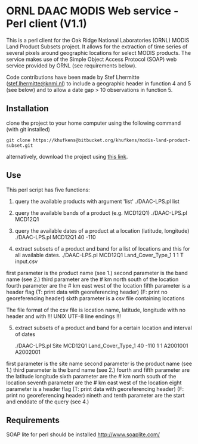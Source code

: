 # ORNL DAAC MODIS Web service - Perl client (V1.1)

This is a perl client for the Oak Ridge National Laboratories (ORNL) MODIS Land Product Subsets project. It allows for the extraction of time series of several pixels around geographic locations for select MODIS products. The service makes use of the Simple Object Access Protocol (SOAP) web service provided by ORNL (see requirements below).

Code contributions have been made by Stef Lhermitte (stef.lhermitte@knmi.nl) to include a geographic header in function 4 and 5 (see below) and to allow a date gap > 10 observations in function 5.

## Installation

clone the project to your home computer using the following command (with git installed)

	git clone https://khufkens@bitbucket.org/khufkens/modis-land-product-subset.git

alternatively, download the project using [this link](https://bitbucket.org/khufkens/modis-land-product-subset.git/get/master.zip).

## Use

This perl script has five functions:

1. query the available products with argument 'list'
	./DAAC-LPS.pl list

2. query the available bands of a product (e.g. MCD12Q1)
	./DAAC-LPS.pl MCD12Q1

3. query the available dates of a product at a location (latitude, longitude)
	./DAAC-LPS.pl MCD12Q1 40 -110

4. extract subsets of a product and band for a list of locations and this for all available dates.
	./DAAC-LPS.pl MCD12Q1 Land_Cover_Type_1 1 1 T input.csv

first parameter is the product name (see 1.)
second parameter is the band name (see 2.)
third parameter are the # km north south of the location
fourth parameter are the # km east west of the location
fifth parameter is a header flag 
(T: print data with georeferencing header)
(F: print no georeferencing header)
sixth parameter is a csv file containing locations
 
The file format of the csv file is location name, latitude, longitude with no header and with !!! UNIX UTF-8 line endings !!!

5. extract subsets of a product and band for a certain location and interval of dates

	./DAAC-LPS.pl Site MCD12Q1 Land_Cover_Type_1 40 -110 1 1 A2001001 A2002001 

first parameter is the site name
second parameter is the product name (see 1.)
third parameter is the band name (see 2.)
fourth and fifth parameter are the latitude longitude
sixth parameter are the # km north south of the location
seventh parameter are the # km east west of the location
eight parameter is a header flag 
(T: print data with georeferencing header)
(F: print no georeferencing header)
nineth and tenth parameter are the start and enddate of the query
(see 4.)

## Requirements

SOAP lite for perl should be installed
http://www.soaplite.com/
